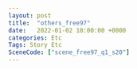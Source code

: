 ```yaml
---
layout: post
title:  "others_free97"
date:   2022-01-02 10:00:00 +0000
categories: Etc
Tags: Story Etc
SceneCode: ["scene_free97_q1_s20"]
---
```

